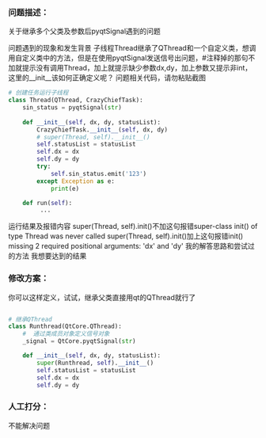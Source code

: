 ### 问题描述：
<p>关于继承多个父类及参数后pyqtSignal遇到的问题</p>
问题遇到的现象和发生背景
子线程Thread继承了QThread和一个自定义类，想调用自定义类中的方法，但是在使用pyqtSignal发送信号出问题，#注释掉的那句不加就提示没有调用Thread，加上就提示缺少参数dx,dy，加上参数又提示非int，这里的__init__该如何正确定义呢？
问题相关代码，请勿粘贴截图

```python
# 创建任务运行子线程
class Thread(QThread, CrazyChiefTask):
    sin_status = pyqtSignal(str)
 
    def __init__(self, dx, dy, statusList):
        CrazyChiefTask.__init__(self, dx, dy)
        # super(Thread, self).__init__()
        self.statusList = statusList
        self.dx = dx
        self.dy = dy
        try:
            self.sin_status.emit('123')
        except Exception as e:
            print(e)

    def run(self):
         ...


```
运行结果及报错内容
super(Thread, self).init()不加这句报错super-class init() of type Thread was never called
super(Thread, self).init()加上这句报错init() missing 2 required positional arguments: 'dx' and 'dy'
我的解答思路和尝试过的方法
我想要达到的结果 
### 修改方案：
你可以这样定义，试试，继承父类直接用qt的QThread就行了

```python

# 继承QThread
class Runthread(QtCore.QThread):
    #  通过类成员对象定义信号对象
    _signal = QtCore.pyqtSignal(str)

    def __init__(self, dx, dy, statusList):
        super(Runthread, self).__init__()
        self.statusList = statusList
        self.dx = dx
        self.dy = dy

```

### 人工打分：
不能解决问题